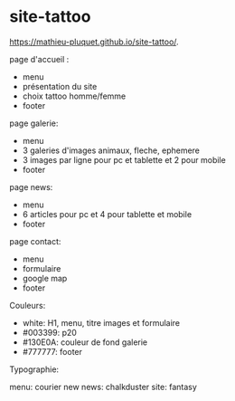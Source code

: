 # site-tattoo
https://mathieu-pluquet.github.io/site-tattoo/.  

page d'accueil :

- menu
- présentation du site 
- choix tattoo homme/femme
- footer

page galerie:

- menu 
- 3 galeries d'images animaux, fleche, ephemere
- 3 images par ligne pour pc et tablette et 2 pour mobile
- footer

page news:

- menu
- 6 articles pour pc et 4 pour tablette et mobile 
- footer

page contact:

- menu
- formulaire
- google map
- footer

Couleurs:

- white: H1, menu, titre images et formulaire
- #003399: p20 
- #130E0A: couleur de fond galerie
- #777777: footer

Typographie:

menu: courier new
news: chalkduster
site: fantasy


